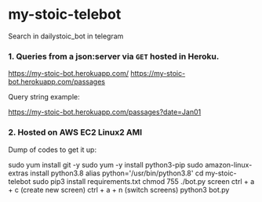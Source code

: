 # my-stoic-telebot

Search in dailystoic_bot in telegram

### 1. Queries from a json:server via `GET` hosted in Heroku.

https://my-stoic-bot.herokuapp.com/
https://my-stoic-bot.herokuapp.com/passages

Query string example:

https://my-stoic-bot.herokuapp.com/passages?date=Jan01

### 2. Hosted on AWS EC2 Linux2 AMI

Dump of codes to get it up:

sudo yum install git -y
sudo yum -y install python3-pip
sudo amazon-linux-extras install python3.8
alias python='/usr/bin/python3.8'
cd my-stoic-telebot
sudo pip3 install requirements.txt
chmod 755 ./bot.py
screen
ctrl + a + c (create new screen)
ctrl + a + n (switch screens)
python3 bot.py